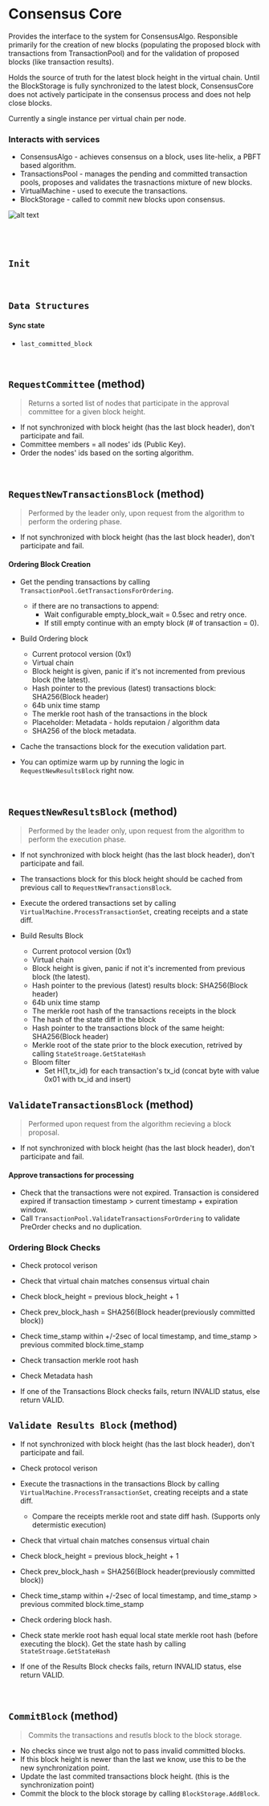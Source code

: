 # Consensus Core

Provides the interface to the system for ConsensusAlgo. Responsible primarily for the creation of new blocks (populating the proposed block with transactions from TransactionPool) and for the validation of proposed blocks (like transaction results).

Holds the source of truth for the latest block height in the virtual chain. Until the BlockStorage is fully synchronized to the latest block, ConsensusCore does not actively participate in the consensus process and does not help close blocks.

Currently a single instance per virtual chain per node.

### Interacts with services

* ConsensusAlgo - achieves consensus on a block, uses lite-helix, a PBFT based algorithm.
* TransactionsPool - manages the pending and committed transaction pools, proposes and validates the trasnactions mixture of new blocks.
* VirtualMachine - used to execute the transactions.
* BlockStorage - called to commit new blocks upon consensus.

![alt text][consensus_core_interfaces] <br/><br/>

[consensus_core_interfaces]: consensus_core_interfaces.png "Consensus - Core Interfaces"

&nbsp;
## `Init` <!-- oded will finish -->

&nbsp;
## `Data Structures` <!-- tal can finish -->

#### Sync state
* `last_committed_block`

&nbsp;
## `RequestCommittee` (method) <!-- tal can finish -->

> Returns a sorted list of nodes that participate in the approval committee for a given block height.

* If not synchronized with block height (has the last block header), don't participate and fail.
* Committee members = all nodes' ids (Public Key).
* Order the nodes' ids based on the sorting algorithm.

&nbsp;
## `RequestNewTransactionsBlock` (method) <!-- tal can finish -->

> Performed by the leader only, upon request from the algorithm to perform the ordering phase.

* If not synchronized with block height (has the last block header), don't participate and fail.

#### Ordering Block Creation
* Get the pending transactions by calling `TransactionPool.GetTransactionsForOrdering`.
  * if there are no transactions to append:
    * Wait configurable empty_block_wait = 0.5sec and retry once.
    * If still empty continue with an empty block (# of transaction = 0).
* Build Ordering block
  * Current protocol version (0x1)
  * Virtual chain
  * Block height is given, panic if it's not incremented from previous block (the latest).
  * Hash pointer to the previous (latest) transactions block: SHA256(Block header)
  * 64b unix time stamp
  * The merkle root hash of the transactions in the block
  * Placeholder: Metadata - holds reputaion / algorithm data
  * SHA256 of the block metadata.

* Cache the transactions block for the execution validation part.
* You can optimize warm up by running the logic in `RequestNewResultsBlock` right now.

&nbsp;
## `RequestNewResultsBlock` (method) <!-- tal can finish -->

> Performed by the leader only, upon request from the algorithm to perform the execution phase.

* If not synchronized with block height (has the last block header), don't participate and fail.

* The transactions block for this block height should be cached from previous call to `RequestNewTransactionsBlock`.
* Execute the ordered transactions set by calling `VirtualMachine.ProcessTransactionSet`, creating receipts and a state diff.
* Build Results Block
  * Current protocol version (0x1)
  * Virtual chain
  * Block height is given, panic if not it's incremented from previous block (the latest).
  * Hash pointer to the previous (latest) results block: SHA256(Block header)
  * 64b unix time stamp
  * The merkle root hash of the transactions receipts in the block
  * The hash of the state diff in the block
  * Hash pointer to the transactions block of the same height: SHA256(Block header)
  * Merkle root of the state prior to the block execution, retrived by calling `StateStroage.GetStateHash`
  * Bloom filter
    * Set H(1,tx_id) for each transaction's tx_id (concat byte with value 0x01 with tx_id and insert)

## `ValidateTransactionsBlock` (method) <!-- tal can finish -->

> Performed upon request from the algorithm recieving a block proposal.

* If not synchronized with block height (has the last block header), don't participate and fail.

#### Approve transactions for processing
* Check that the transactions were not expired. Transaction is considered expired if transaction timestamp > current timestamp + expiration window.
* Call `TransactionPool.ValidateTransactionsForOrdering` to validate PreOrder checks and no duplication.

### Ordering Block Checks
* Check protocol verison
* Check that virtual chain matches consensus virtual chain
* Check block_height = previous block_height + 1
* Check prev_block_hash = SHA256(Block header(previously committed block))
* Check time_stamp within +/-2sec of local timestamp, and time_stamp > previous commited block.time_stamp
* Check transaction merkle root hash
* Check Metadata hash

* If one of the Transactions Block checks fails, return INVALID status, else return VALID.

## `Validate Results Block` (method) <!-- tal can finish -->

* If not synchronized with block height (has the last block header), don't participate and fail.

* Check protocol verison
* Execute the trasnactions in the transactions Block by calling `VirtualMachine.ProcessTransactionSet`, creating receipts and a state diff.
  * Compare the receipts merkle root and state diff hash. (Supports only determistic execution)
* Check that virtual chain matches consensus virtual chain
* Check block_height = previous block_height + 1
* Check prev_block_hash = SHA256(Block header(previously committed block))
* Check time_stamp within +/-2sec of local timestamp, and time_stamp > previous commited block.time_stamp
* Check ordering block hash.
* Check state merkle root hash equal local state merkle root hash (before executing the block). Get the state hash by calling `StateStroage.GetStateHash`

* If one of the Results Block checks fails, return INVALID status, else return VALID.

&nbsp;
## `CommitBlock` (method) <!-- tal can finish -->

> Commits the transactions and resutls block to the block storage.

* No checks since we trust algo not to pass invalid committed blocks.
* If this block height is newer than the last we know, use this to be the new synchronization point.
* Update the last commited transactions block height. (this is the synchronization point)
* Commit the block to the block storage by calling `BlockStorage.AddBlock`.
